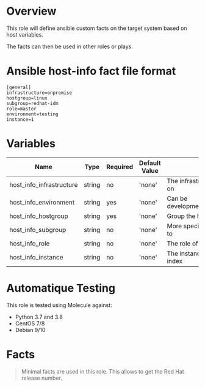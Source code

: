 # Overview
This role will define ansible custom facts on the target system based on host variables.

The facts can then be used in other roles or plays.

# Ansible host-info fact file format

    [general]
    infrastructure=onpremise
    hostgroup=linux
    subgroup=redhat-idm
    role=master
    environment=testing
    instance=1

# Variables

| Name  | Type | Required | Default Value | Description |
| ----- | ---- | -------- | ------------- | ----------- |
| host_info_infrastructure | string | no | 'none' | The infrastructure this host is deployed on |
| host_info_environment | string | yes | 'none' | Can be development,testing,staging,production |
| host_info_hostgroup | string | yes | 'none' | Group the hosts belong too |
| host_info_subgroup | string | no | 'none' | More specific group thee host belongs to |
| host_info_role | string | no | 'none' | The role of this host |
| host_info_instance | string | no | 'none' | The instance of this host, can be an index |

# Automatique Testing

This role is tested using Molecule against:
- Python 3.7 and 3.8
- CentOS 7/8
- Debian 9/10

# Facts
> Minimal facts are used in this role. This allows to get the Red Hat release number.
